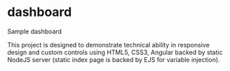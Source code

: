 dashboard
=========

Sample dashboard

This project is designed to demonstrate technical ability in responsive design and custom controls using HTML5, CSS3, Angular backed by static NodeJS server (static index page is backed by EJS for variable injection). 


